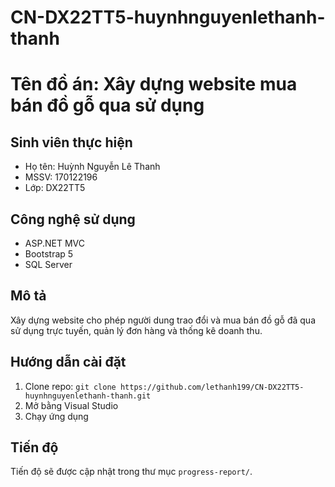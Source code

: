 # CN-DX22TT5-huynhnguyenlethanh-thanh
# Tên đồ án: Xây dựng website mua bán đồ gỗ qua sử dụng

## Sinh viên thực hiện
- Họ tên: Huỳnh Nguyễn Lê Thanh
- MSSV: 170122196
- Lớp: DX22TT5

## Công nghệ sử dụng
- ASP.NET MVC
- Bootstrap 5
- SQL Server

## Mô tả
Xây dựng website cho phép người dung trao đổi và mua bán đồ gỗ đã qua sử dụng trực tuyến, quản lý đơn hàng và thống kê doanh thu.

## Hướng dẫn cài đặt
1. Clone repo: `git clone https://github.com/lethanh199/CN-DX22TT5-huynhnguyenlethanh-thanh.git`
2. Mở bằng Visual Studio
3. Chạy ứng dụng

## Tiến độ
Tiến độ sẽ được cập nhật trong thư mục `progress-report/`.


